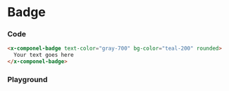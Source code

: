 # Badge

### Code

```html
<x-componel-badge text-color="gray-700" bg-color="teal-200" rounded>
  Your text goes here
</x-componel-badge>
```

### Playground

<!-- <span class="text-xs font-semibold inline-block py-1 px-2 text-white bg-blue-500 rounded last:mr-0 mr-1">
      Your text goes here
</span> -->

<!-- <Playground :tabs="['normal']" component="alert-AlertComponent" /> -->
